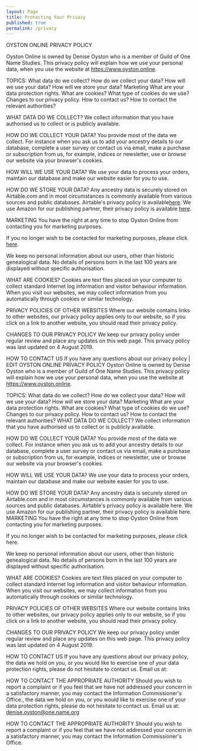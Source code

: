 ```yaml
---
layout: Page
title: Protecting Your Privacy
published: true
permalink: /privacy
---
```


OYSTON ONLINE PRIVACY POLICY

Oyston Online is owned by Denise Oyston who is a member of Guild of One Name Studies.  This privacy policy will explain how we use your personal data, when you use the website at https://www.oyston.online.

TOPICS:
What data do we collect?
How do we collect your data?
How will we use your data?
How will we store your data?
Marketing
What are your data protection rights.
What are cookies?
What type of cookies do we use?
Changes to our privacy policy.
How to contact us?
How to contact the relevant authorities?

WHAT DATA DO WE COLLECT?
We collect information that you have authorised us to collect or is publicly available.

HOW DO WE COLLECT YOUR DATA?
You provide most of the data we collect.  For instance when you ask us to add your ancestry details to our database, complete a user survey or contact us via email,  make a purchase or subscription from us, for example, indices or newsletter, use or browse our website via your browser's cookies.

HOW WILL WE USE YOUR DATA?
We use your data to process your orders, maintain our database and make our website easier for you to use.

HOW DO WE STORE YOUR DATA?
Any ancestry data is securely stored on Airtable.com and in most circumstances is commonly available from various sources and public databases. Airtable's privacy policy is available[here](https://airtable.com/privacy).
We use Amazon for our publishing partner, their privacy policy is available [here](https://www.amazon.com/gp/help/customer/display.html/ref=hp_left_v4_sib?ie=UTF8&nodeId=201909010).

MARKETING
You have the right at any time to stop Oyston Online from contacting you for marketing purposes.

If you no longer wish to be contacted for marketing purposes, please click  [here](mailto:oyston@one-name.org). 

We keep no personal information about our users, other than historic genealogical data.  No details of persons born in the last 100 years are displayed without specific authorisation.

WHAT ARE COOKIES?
Cookies are text files placed on your computer to collect standard Internet log information and visitor behaviour information. When you visit our websites, we may collect information from you automatically through cookies or similar technology. 

PRIVACY POLICIES OF OTHER WEBSITES
Where our website contains links to other websites, our privacy policy applies only to our website, so if you click on a link to another website, you should read their privacy policy.

CHANGES TO OUR PRIVACY POLICY
We keep our privacy policy under regular review and place any updates on this web page. This privacy policy was last updated on 4 August 2019. 

HOW TO CONTACT US
If you have any questions about our privacy policy | EDIT
OYSTON ONLINE PRIVACY POLICY
Oyston Online is owned by Denise Oyston who is a member of Guild of One Name Studies.  This privacy policy will explain how we use your personal data, when you use the website at https://www.oyston.online.

TOPICS:
What data do we collect?
How do we collect your data?
How will we use your data?
How will we store your data?
Marketing
What are your data protection rights.
What are cookies?
What type of cookies do we use?
Changes to our privacy policy.
How to contact us?
How to contact the relevant authorities?
WHAT DATA DO WE COLLECT?
We collect information that you have authorised us to collect or is publicly available.

HOW DO WE COLLECT YOUR DATA?
You provide most of the data we collect.  For instance when you ask us to add your ancestry details to our database, complete a user survey or contact us via email,  make a purchase or subscription from us, for example, indices or newsletter, use or browse our website via your browser's cookies.

HOW WILL WE USE YOUR DATA?
We use your data to process your orders, maintain our database and make our website easier for you to use.

HOW DO WE STORE YOUR DATA?
Any ancestry data is securely stored on Airtable.com and in most circumstances is commonly available from various sources and public databases. Airtable's privacy policy is available here.
We use Amazon for our publishing partner, their privacy policy is available here.
MARKETING
You have the right at any time to stop Oyston Online from contacting you for marketing purposes.

If you no longer wish to be contacted for marketing purposes, please click here. 

We keep no personal information about our users, other than historic genealogical data.  No details of persons born in the last 100 years are displayed without specific authorisation.

WHAT ARE COOKIES?
Cookies are text files placed on your computer to collect standard Internet log information and visitor behaviour information. When you visit our websites, we may collect information from you automatically through cookies or similar technology. 

PRIVACY POLICIES OF OTHER WEBSITES
Where our website contains links to other websites, our privacy policy applies only to our website, so if you click on a link to another website, you should read their privacy policy.

CHANGES TO OUR PRIVACY POLICY
We keep our privacy policy under regular review and place any updates on this web page. This privacy policy was last updated on 4 August 2019. 

HOW TO CONTACT US
If you have any questions about our privacy policy, the data we hold on you, or you would like to exercise one of your data protection rights, please do not hesitate to contact us. 
Email us at: 

HOW TO CONTACT THE APPROPRIATE AUTHORITY
Should you wish to report a complaint or if you feel that we have not addressed your concern in a satisfactory manner, you may contact the Information Commissioner's Office., the data we hold on you, or you would like to exercise one of your data protection rights, please do not hesitate to contact us. 
Email us at: denise.oyston@one.name.org

HOW TO CONTACT THE APPROPRIATE AUTHORITY
Should you wish to report a complaint or if you feel that we have not addressed your concern in a satisfactory manner, you may contact the Information Commissioner's Office.

 
<!--stackedit_data:
eyJoaXN0b3J5IjpbMTg1MTQ2MzQ0Nl19
-->